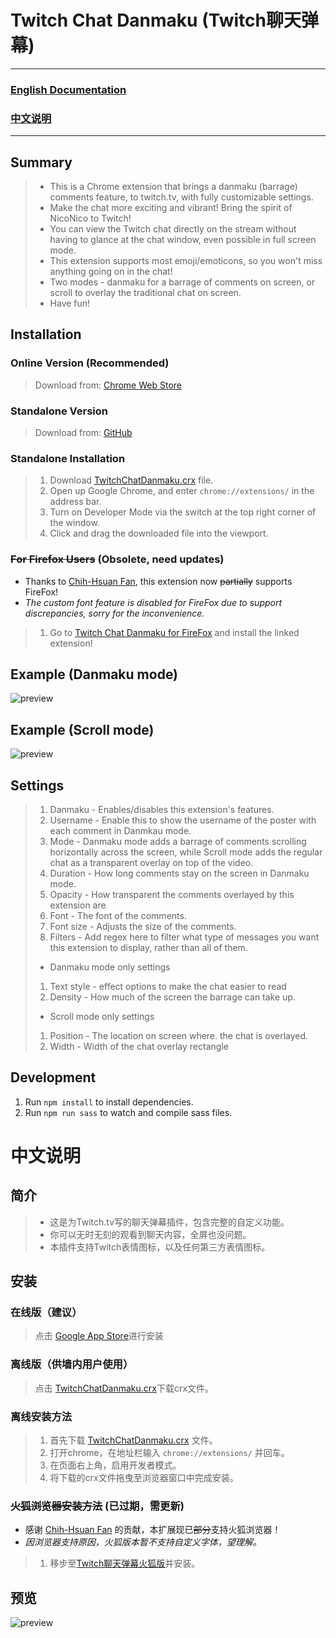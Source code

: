 # Twitch Chat Danmaku (Twitch聊天弹幕)

<hr/>

### [English Documentation](#summary)
### [中文说明](#中文说明-1)

<hr/>

## <span id="summary">Summary</span>

> * This is a Chrome extension that brings a danmaku (barrage) comments feature, to twitch.tv, with fully customizable settings.
> * Make the chat more exciting and vibrant! Bring the spirit of NicoNico to Twitch!
> * You can view the Twitch chat directly on the stream without having to glance at the chat window, even possible in full screen mode.
> * This extension supports most emoji/emoticons, so you won't miss anything going on in the chat!
> * Two modes - danmaku for a barrage of comments on screen, or scroll to overlay the traditional chat on screen.
> * Have fun!

## Installation

### Online Version (Recommended)
> Download from: [Chrome Web Store](https://chrome.google.com/webstore/detail/twitch-chat-danmaku/koiphfkghjgmncbkcpfnegnbcbomlchg)

### Standalone Version
> Download from: [GitHub](https://github.com/wheatup/TwitchChatDanmaku/raw/master/build/TwitchChatDanmaku.crx)

### Standalone Installation
> 1. Download [TwitchChatDanmaku.crx](https://github.com/wheatup/TwitchChatDanmaku/raw/master/build/TwitchChatDanmaku.crx) file.
> 2. Open up Google Chrome, and enter ```chrome://extensions/``` in the address bar.
> 3. Turn on Developer Mode via the switch at the top right corner of the window.
> 4. Click and drag the downloaded file into the viewport.

### ~~For Firefox Users~~ (Obsolete, need updates)

* Thanks to [Chih-Hsuan Fan](https://github.com/pc035860), this extension now ~~partially~~ supports FireFox!
* *The custom font feature is disabled for FireFox due to support discrepancies, sorry for the inconvenience.*

> 1. Go to [Twitch Chat Danmaku for FireFox](https://addons.mozilla.org/en-US/firefox/addon/twitch-chat-danmaku/) and install the linked extension!


## Example (Danmaku mode)

![preview](https://lh3.googleusercontent.com/eQeZIQNlqrZe_dtKCtNZdv_ZDZoh-vKJ3hPFDI1FmOHyIdQpQDfmZPof8H_1yNvn1803lBj6=w640-h400-e365)

## Example (Scroll mode)
![preview](https://lh3.googleusercontent.com/pw/ABLVV84yGxhbCuEgqPDr56e87p5BXZPz7IIejEsrufBSVsgvQBsRQClXoxU-XHP9RN-BSFIZq38h4k6AVoGprrZettaqPFs_1RbeNNM55N6GKOLS91o74PMoRuy4cXB96de7XuK9L29UXHlF80wzRyGNdTCTEl_IfVBt7WglGXWwuj9FSwTXtCi0e8sDn-2UPt4eQYvGePy1TxlLhPNlSKR-CfYH3ruqD38ojcH9zUiz4SzkxmxyjKUhGDgQ5AQxFFY79x2qdJvIzid6TPGb6vktFV1VFEUPBPQk5p6_571XJbwZE6dvMNcISB45Uvbcn8AmRAwsHVUfKRWEIgDUAzZLyKGqNc6VmahQ3Zec6D7641Qmz_H0w5KCXPNe0fICTsDnkQbyZJMJMZQU_z50YfiS92w-7VGX1IX33RGAS-6kG37PI1EDSUgMoe8Gi4-_GBiRt84xyYUelMLYCmRB6tADgRDY3HXVhxdKJ_wz7_ISwhUDIaBD00mHAKXEUrZcX22_m4af6h-Hpmk3c2TV8aQJM-PdHHm6WSnNNKgHEu1kxSNDHmNiEf-YcgL69ts1XqBeAlzgZeLkRUSQ5lY2nH42CVxGJfE5znkEJJltpDoU9sZIuGWERwFdfWE9ZfIJlp6pNSIjdPmtzFkyhK9L_K5wazPZPpQpnmdYqxWIk2iaTVWQ-aGg0XyEHxY6yc76wK0lAxphQhEnh49Lj0kQN0u1CiQRRvuTo9CRnUX9JXWxPT9jQAFSlgEp5kMoMsJhkRsohKbEB42vfHiQUnj5xq2ASAPEvZj1Ff7ZEHiDF-K9xtuQu51ejemWWWM6JekvH-Pp7D_ZII99yPYbifLUcVrydKveMiH2hFjbZ8lraitnLfm1lbt5AjIitk7MGxkY0DfIEu28_YxNjQ1uKOKUdYNAHCbELqQEw7NomhFTXolkXnRxMbMdutUaFIzGoy2CaPGFuCW6fVyTly1IQ0l2dHOMIrAztWrJNsw0MHE=w1623-h911-s-no-gm)

## Settings 
> 1. Danmaku - Enables/disables this extension's features.
> 2. Username - Enable this to show the username of the poster with each comment in Danmkau mode.
> 3. Mode - Danmaku mode adds a barrage of comments scrolling horizontally across the screen, while Scroll mode adds the regular chat as a transparent overlay on top of the video.
> 4. Duration - How long comments stay on the screen in Danmaku mode.
> 5. Opacity - How transparent the comments overlayed by this extension are
> 6. Font - The font of the comments.
> 7. Font size - Adjusts the size of the comments.
> 8. Filters - Add regex here to filter what type of messages you want this extension to display, rather than all of them.
> * Danmaku mode only settings
> 1. Text style - effect options to make the chat easier to read
> 2. Density - How much of the screen the barrage can take up.
> * Scroll mode only settings
> 1. Position - The location on screen where. the chat is overlayed.
> 2. Width - Width of the chat overlay rectangle

## Development

1. Run ```npm install``` to install dependencies.
2. Run ```npm run sass``` to watch and compile sass files.

# <span id="中文说明-1">中文说明</span>

## 简介

> * 这是为Twitch.tv写的聊天弹幕插件，包含完整的自定义功能。
> * 你可以无时无刻的观看到聊天内容，全屏也没问题。
> * 本插件支持Twitch表情图标，以及任何第三方表情图标。

## 安装

### 在线版（建议）
> 点击 [Google App Store](https://chrome.google.com/webstore/detail/twitch-chat-danmaku/koiphfkghjgmncbkcpfnegnbcbomlchg)进行安装

### 离线版（供墙内用户使用）
> 点击 [TwitchChatDanmaku.crx](https://github.com/wheatup/TwitchChatDanmaku/raw/master/build/TwitchChatDanmaku.crx)下载crx文件。

### 离线安装方法
> 1. 首先下载 [TwitchChatDanmaku.crx](https://github.com/wheatup/TwitchChatDanmaku/raw/master/build/TwitchChatDanmaku.crx) 文件。
> 2. 打开chrome，在地址栏输入 ```chrome://extensions/``` 并回车。
> 3. 在页面右上角，启用开发者模式。
> 4. 将下载的crx文件拖曳至浏览器窗口中完成安装。

### ~~火狐浏览器安装方法~~ (已过期，需更新)

* 感谢 [Chih-Hsuan Fan](https://github.com/pc035860) 的贡献，本扩展现已~~部分~~支持火狐浏览器！
* *因浏览器支持原因，火狐版本暂不支持自定义字体，望理解。*

> 1. 移步至[Twitch聊天弹幕火狐版](https://addons.mozilla.org/en-US/firefox/addon/twitch-chat-danmaku/)并安装。

## 预览

![preview](https://lh3.googleusercontent.com/eQeZIQNlqrZe_dtKCtNZdv_ZDZoh-vKJ3hPFDI1FmOHyIdQpQDfmZPof8H_1yNvn1803lBj6=w640-h400-e365)
